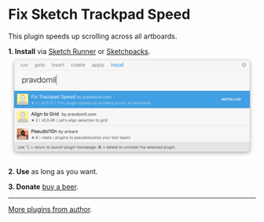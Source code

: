 # Fix Sketch Trackpad Speed
This plugin speeds up scrolling across all artboards.

**1. Install** via <a href="http://sketchrunner.com">Sketch Runner</a> or <a href="https://sketchpacks.com/pravdomil/FixSketchTrackpadSpeed">Sketchpacks</a>.
<img src="runner.png">

**2. Use** as long as you want.

**3. Donate** <a href="https://www.paypal.com/cgi-bin/webscr?cmd=_s-xclick&hosted_button_id=BCL2X3AFQBAP2&item_name=FixSketchTrackpadSpeed%20Beer">buy a beer</a>.

----

[More plugins from author](https://pravdomil.com/#sketch).
